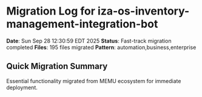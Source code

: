 # Migration Log for iza-os-inventory-management-integration-bot

**Date**: Sun Sep 28 12:30:59 EDT 2025
**Status**: Fast-track migration completed
**Files**:      195 files migrated
**Pattern**: automation,business,enterprise

## Quick Migration Summary
Essential functionality migrated from MEMU ecosystem for immediate deployment.
